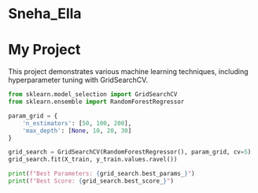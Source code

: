 # Sneha_Ella

# My Project

This project demonstrates various machine learning techniques, including hyperparameter tuning with GridSearchCV.

```python
from sklearn.model_selection import GridSearchCV
from sklearn.ensemble import RandomForestRegressor

param_grid = {
    'n_estimators': [50, 100, 200],
    'max_depth': [None, 10, 20, 30]
}

grid_search = GridSearchCV(RandomForestRegressor(), param_grid, cv=5)
grid_search.fit(X_train, y_train.values.ravel())

print(f"Best Parameters: {grid_search.best_params_}")
print(f"Best Score: {grid_search.best_score_}")
